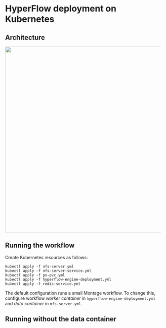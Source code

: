 # HyperFlow deployment on Kubernetes
## Architecture

<img src="https://github.com/hyperflow-wms/hyperflow-k8s-deployment/blob/master/hypeflow-k8s-arch.png" width="600">

## Running the workflow

Create Kubernetes resources as follows:
```
kubectl apply -f nfs-server.yml
kubectl apply -f nfs-server-service.yml
kubectl apply -f pv-pvc.yml
kubectl apply -f hyperflow-engine-deployment.yml
kubectl apply -f redis-service.yml
```

The default configuration runs a small Montage workflow. To change this, configure workflow *worker container* in `hyperflow-engine-deployment.yml` and *data container* in `nfs-server.yml`.

## Running without the data container
